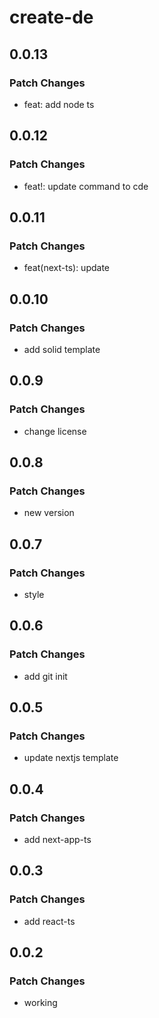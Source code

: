 # create-de

## 0.0.13

### Patch Changes

- feat: add node ts

## 0.0.12

### Patch Changes

- feat!: update command to cde

## 0.0.11

### Patch Changes

- feat(next-ts): update

## 0.0.10

### Patch Changes

- add solid template

## 0.0.9

### Patch Changes

- change license

## 0.0.8

### Patch Changes

- new version

## 0.0.7

### Patch Changes

- style

## 0.0.6

### Patch Changes

- add git init

## 0.0.5

### Patch Changes

- update nextjs template

## 0.0.4

### Patch Changes

- add next-app-ts

## 0.0.3

### Patch Changes

- add react-ts

## 0.0.2

### Patch Changes

- working
